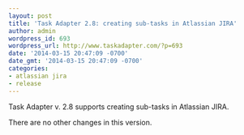 ```yaml
---
layout: post
title: 'Task Adapter 2.8: creating sub-tasks in Atlassian JIRA'
author: admin
wordpress_id: 693
wordpress_url: http://www.taskadapter.com/?p=693
date: '2014-03-15 20:47:09 -0700'
date_gmt: '2014-03-15 20:47:09 -0700'
categories:
- atlassian jira
- release
---
```

<p>Task Adapter v. 2.8 supports creating sub-tasks in Atlassian JIRA.

There are no other changes in this version.</p>
